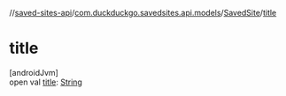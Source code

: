 //[saved-sites-api](../../../index.md)/[com.duckduckgo.savedsites.api.models](../index.md)/[SavedSite](index.md)/[title](title.md)

# title

[androidJvm]\
open val [title](title.md): [String](https://kotlinlang.org/api/latest/jvm/stdlib/kotlin/-string/index.html)
